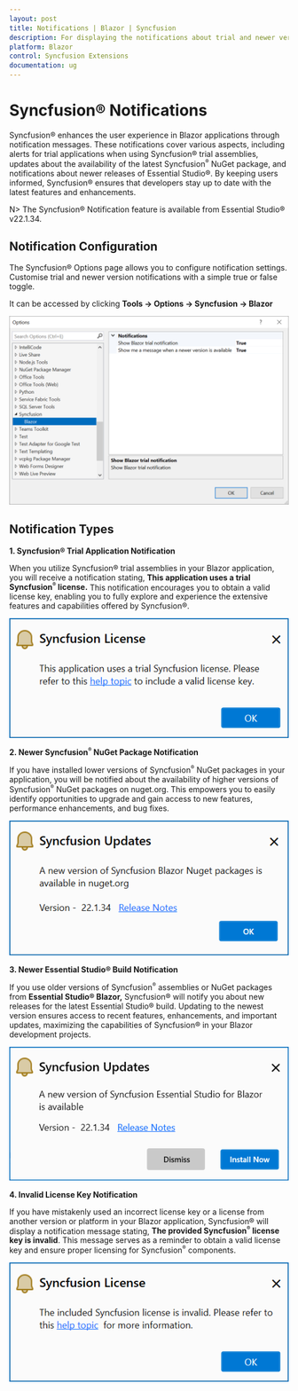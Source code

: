 ```yaml
---
layout: post
title: Notifications | Blazor | Syncfusion
description: For displaying the notifications about trial and newer version update information for Syncfusion applications.
platform: Blazor
control: Syncfusion Extensions
documentation: ug
---
```


# Syncfusion® Notifications

Syncfusion® enhances the user experience in Blazor applications through notification messages. These notifications cover various aspects, including alerts for trial applications when using Syncfusion® trial assemblies, updates about the availability of the latest Syncfusion<sup style="font-size:70%">&reg;</sup> NuGet package, and notifications about newer releases of Essential Studio®. By keeping users informed, Syncfusion® ensures that developers stay up to date with the latest features and enhancements.

N> The Syncfusion® Notification feature is available from Essential Studio® v22.1.34.

## Notification Configuration

The Syncfusion® Options page allows you to configure notification settings. Customise trial and newer version notifications with a simple true or false toggle.

It can be accessed by clicking **Tools -> Options -> Syncfusion -> Blazor**

   ![Option Page](images/blazor_optionPage.png)

## Notification Types

**1. Syncfusion® Trial Application Notification**

When you utilize Syncfusion® trial assemblies in your Blazor application, you will receive a notification stating, **This application uses a trial Syncfusion<sup style="font-size:70%">&reg;</sup> license.** This notification encourages you to obtain a valid license key, enabling you to fully explore and experience the extensive features and capabilities offered by Syncfusion®.

   ![Trial Notification](images/blazor_trial.png)

**2. Newer Syncfusion<sup style="font-size:70%">&reg;</sup> NuGet Package Notification**

If you have installed lower versions of Syncfusion<sup style="font-size:70%">&reg;</sup> NuGet packages in your application, you will be notified about the availability of higher versions of Syncfusion<sup style="font-size:70%">&reg;</sup> NuGet packages on nuget.org. This empowers you to easily identify opportunities to upgrade and gain access to new features, performance enhancements, and bug fixes.

   ![NuGet Notification](images/blazor_nuget.png)

**3. Newer Essential Studio® Build Notification**

If you use older versions of Syncfusion<sup style="font-size:70%">&reg;</sup> assemblies or NuGet packages from **Essential Studio® Blazor,** Syncfusion® will notify you about new releases for the latest Essential Studio® build. Updating to the newest version ensures access to recent features, enhancements, and important updates, maximizing the capabilities of Syncfusion® in your Blazor development projects.

   ![Build Notification](images/blazor_build.png)

**4. Invalid License Key Notification**

If you have mistakenly used an incorrect license key or a license from another version or platform in your Blazor application, Syncfusion® will display a notification message stating, **The provided Syncfusion<sup style="font-size:70%">&reg;</sup> license key is invalid**. This message serves as a reminder to obtain a valid license key and ensure proper licensing for Syncfusion<sup style="font-size:70%">&reg;</sup> components.

   ![Invalid Notification](images/blazor_invalid.png)

  



